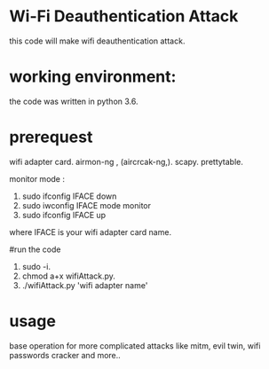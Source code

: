 # Wi-Fi Deauthentication Attack

this code will make wifi deauthentication attack.

# working environment:

the code was written in python 3.6.

# prerequest

wifi adapter card.
airmon-ng , (aircrcak-ng,).
scapy.
prettytable.

monitor mode :

1. sudo ifconfig IFACE down
2. sudo iwconfig IFACE mode monitor
3. sudo ifconfig IFACE up

where IFACE is your wifi adapter card name.

#run the code

1. sudo -i.
2. chmod a+x wifiAttack.py.
3. ./wifiAttack.py 'wifi adapter name'

# usage
base operation for more complicated attacks like mitm, evil twin, wifi passwords cracker and more..



















